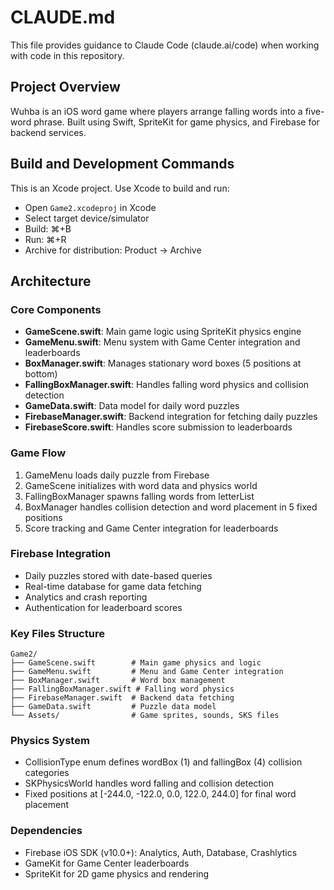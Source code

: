 # CLAUDE.md

This file provides guidance to Claude Code (claude.ai/code) when working with code in this repository.

## Project Overview

Wuhba is an iOS word game where players arrange falling words into a five-word phrase. Built using Swift, SpriteKit for game physics, and Firebase for backend services.

## Build and Development Commands

This is an Xcode project. Use Xcode to build and run:
- Open `Game2.xcodeproj` in Xcode
- Select target device/simulator
- Build: ⌘+B
- Run: ⌘+R
- Archive for distribution: Product → Archive

## Architecture

### Core Components

- **GameScene.swift**: Main game logic using SpriteKit physics engine
- **GameMenu.swift**: Menu system with Game Center integration and leaderboards  
- **BoxManager.swift**: Manages stationary word boxes (5 positions at bottom)
- **FallingBoxManager.swift**: Handles falling word physics and collision detection
- **GameData.swift**: Data model for daily word puzzles
- **FirebaseManager.swift**: Backend integration for fetching daily puzzles
- **FirebaseScore.swift**: Handles score submission to leaderboards

### Game Flow

1. GameMenu loads daily puzzle from Firebase
2. GameScene initializes with word data and physics world
3. FallingBoxManager spawns falling words from letterList
4. BoxManager handles collision detection and word placement in 5 fixed positions
5. Score tracking and Game Center integration for leaderboards

### Firebase Integration

- Daily puzzles stored with date-based queries
- Real-time database for game data fetching
- Analytics and crash reporting
- Authentication for leaderboard scores

### Key Files Structure

```
Game2/
├── GameScene.swift        # Main game physics and logic
├── GameMenu.swift         # Menu and Game Center integration
├── BoxManager.swift       # Word box management
├── FallingBoxManager.swift # Falling word physics
├── FirebaseManager.swift  # Backend data fetching
├── GameData.swift         # Puzzle data model
└── Assets/                # Game sprites, sounds, SKS files
```

### Physics System

- CollisionType enum defines wordBox (1) and fallingBox (4) collision categories
- SKPhysicsWorld handles word falling and collision detection
- Fixed positions at [-244.0, -122.0, 0.0, 122.0, 244.0] for final word placement

### Dependencies

- Firebase iOS SDK (v10.0+): Analytics, Auth, Database, Crashlytics
- GameKit for Game Center leaderboards
- SpriteKit for 2D game physics and rendering